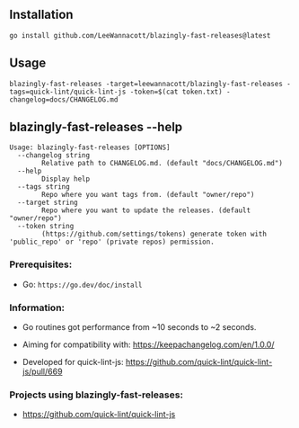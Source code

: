 ## Installation
```
go install github.com/LeeWannacott/blazingly-fast-releases@latest
```

## Usage
```
blazingly-fast-releases -target=leewannacott/blazingly-fast-releases -tags=quick-lint/quick-lint-js -token=$(cat token.txt) -changelog=docs/CHANGELOG.md
```

## blazingly-fast-releases --help
```
Usage: blazingly-fast-releases [OPTIONS]
  --changelog string
    	Relative path to CHANGELOG.md. (default "docs/CHANGELOG.md")
  --help
    	Display help
  --tags string
    	Repo where you want tags from. (default "owner/repo")
  --target string
    	Repo where you want to update the releases. (default "owner/repo")
  --token string
    	(https://github.com/settings/tokens) generate token with 'public_repo' or 'repo' (private repos) permission.
```

### Prerequisites:
* Go: `https://go.dev/doc/install`

### Information:
* Go routines got performance from ~10 seconds to ~2 seconds.

* Aiming for compatibility with: https://keepachangelog.com/en/1.0.0/

* Developed for quick-lint-js: https://github.com/quick-lint/quick-lint-js/pull/669

### Projects using blazingly-fast-releases:
* https://github.com/quick-lint/quick-lint-js

